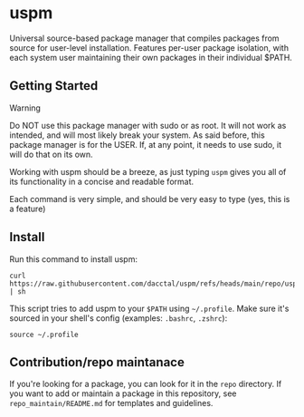 # uspm
Universal source-based package manager that compiles packages from source for user-level installation. Features per-user package isolation, with each system user maintaining their own packages in their individual $PATH.
## Getting Started
> [!WARNING]
> Do NOT use this package manager with sudo or as root. It will not work as intended, and will most likely break your system. As said before, this package manager is for the USER. If, at any point, it needs to use sudo, it will do that on its own.

Working with uspm should be a breeze, as just typing `uspm` gives you all of its functionality in a concise and readable format.

Each command is very simple, and should be very easy to type (yes, this is a feature)

## Install
Run this command to install uspm:
```
curl https://raw.githubusercontent.com/dacctal/uspm/refs/heads/main/repo/uspm/install.sh | sh
```

This script tries to add uspm to your `$PATH` using `~/.profile`. Make sure it's sourced in your shell's config (examples: `.bashrc`, `.zshrc`):
```
source ~/.profile
```
## Contribution/repo maintanace

If you're looking for a package, you can look for it in the `repo` directory.
If you want to add or maintain a package in this repository, see `repo_maintain/README.md` for templates and guidelines.